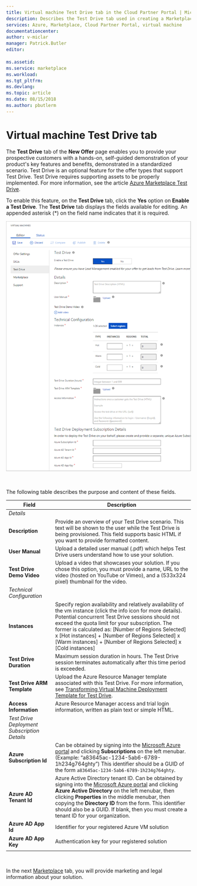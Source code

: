 ```yaml
---
title: Virtual machine Test Drive tab in the Cloud Partner Portal | Microsoft Docs
description: Describes the Test Drive tab used in creating a Marketplace VM offer.
services: Azure, Marketplace, Cloud Partner Portal, virtual machine
documentationcenter:
author: v-miclar
manager: Patrick.Butler  
editor:

ms.assetid: 
ms.service: marketplace
ms.workload: 
ms.tgt_pltfrm: 
ms.devlang: 
ms.topic: article
ms.date: 08/15/2018
ms.author: pbutlerm
---
```


# Virtual machine Test Drive tab

<!-- TODO: The AMP tree needs a conceptual/business overview of Test Drive. I've deleted all the marketing fluff and most of overview from this topic.   See also https://azure.microsoft.com/blog/azure-marketplace-test-drive/ and https://github.com/Azure/AzureTestDrive/wiki/What-is-a-Test-Drive. -->

The **Test Drive** tab of the **New Offer** page enables you to provide your prospective customers with a hands-on, self-guided demonstration of your product's key features and benefits, demonstrated in a standardized scenario.  Test Drive is an optional feature for the offer types that support Test Drive.  Test Drive requires supporting assets to be properly implemented.  For more information, see the article [Azure Marketplace Test Drive](https://azure.microsoft.com/blog/azure-marketplace-test-drive/).  <!--TODO: Replace with migrated version of Test Drive article! -->

To enable this feature, on the **Test Drive** tab, click the **Yes** option on **Enable a Test Drive**.  The **Test Drive** tab displays the fields available for editing.  An appended asterisk (*) on the field name indicates that it is required.

![Test Drive tab on the New Offer form for virtual machines](./media/publishvm_007.png)

<br/>

The following table describes the purpose and content of these fields.


|  **Field**                |     **Description**                                                          |
|  ---------                |     ---------------                                                          |
|  *Details*   |  |
| **Description**           | Provide an overview of your Test Drive scenario. This text will be shown to the user while the Test Drive is being provisioned. This field supports basic HTML if you want to provide formatted content.  |
| **User Manual**           | Upload a detailed user manual (.pdf) which helps Test Drive users understand how to use your solution.  |
| **Test Drive Demo Video** | Upload a video that showcases your solution.  If you chose this option, you must provide a name, URL to the video (hosted on YouTube or Vimeo), and a (533x324 pixel) thumbnail for the video. |
| *Technical Configuration* |  |
| **Instances**             | Specify region availability and relatively availability of the vm instance (click the info icon for more details).  <br/>Potential concurrent Test Drive sessions should not exceed the quota limit for your subscription.  The former is calculated as:  [Number of Regions Selected] x [Hot instances] + [Number of Regions Selected] x [Warm instances] + [Number of Regions Selected] x [Cold instances] |
| **Test Drive Duration**   | Maximum session duration in hours. The Test Drive session terminates automatically after this time period is exceeded.  |
|**Test Drive ARM Template**| Upload the Azure Resource Manager template associated with this Test Drive. For more information, see [Transforming Virtual Machine Deployment Template for Test Drive](https://github.com/Azure/AzureTestDrive/wiki/Transforming-Virtual-Machine-Deployment-Template-for-Test-Drive). |
| **Access Information**    | Azure Resource Manager access and trial login information, written as plain text or simple HTML. |
| *Test Drive Deployment Subscription Details* |  |
| **Azure Subscription Id** | Can be obtained by signing into the [Microsoft Azure portal](https://ms.portal.azure.com) and clicking **Subscriptions** on the left menubar. (Example: “a83645ac-1234-5ab6-6789-1h234g764ghty”)    This identifier should be a GUID of the form  `a83645ac-1234-5ab6-6789-1h234g764ghty`.|
| **Azure AD Tenant Id**    | Azure Active Directory tenant ID.  Can be obtained by signing into the [Microsoft Azure portal](https://ms.portal.azure.com) and clicking **Azure Active Directory** on the left menubar, then clicking **Properties** in the middle menubar, then copying the **Directory ID** from the form.  This identifier should also be a GUID.  If blank, then you must create a tenant ID for your organization. |
| **Azure AD App Id**       | Identifier for your registered Azure VM solution  |
| **Azure AD App Key**      | Authentication key for your registered solution |
|  |  |

<br/>

In the next [Marketplace](./cpp-marketplace-tab.md) tab, you will provide marketing and legal information about your solution.
